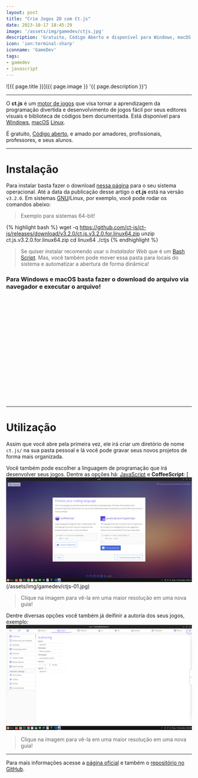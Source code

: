 ```yaml
---
layout: post
title: "Crie Jogos 2D com Ct.js"
date: 2023-10-17 18:45:29
image: '/assets/img/gamedev/ctjs.jpg'
description: 'Gratuito, Código Aberto e disponível para Windows, macOS e Linux!'
icon: 'ion:terminal-sharp'
iconname: 'GameDev'
tags:
- gamedev
- javascript
---
```


![{{ page.title }}]({{ page.image }} '{{ page.description }}')

---

O **ct.js** é um [motor de jogos](https://terminalroot.com.br/tags#gamedev) que visa tornar a aprendizagem da programação divertida e desenvolvimento de jogos fácil por seus editores visuais e biblioteca de códigos bem documentada. Está disponível para [Windows](https://terminalroot.com.br/tags#windows), [macOS](https://terminalroot.com.br/tags#macos) [Linux](https://terminalroot.com.br/tags#linux).

É gratuito, [Código aberto](https://terminalroot.com.br/tags#opensource), e amado por amadores, profissionais, professores, e seus alunos.

---

# Instalação
Para instalar basta fazer o download [nessa página](https://ctjs.rocks/br/download/) para o seu sistema operacional. Até a data da publicação desse artigo o **ct.js** está na versão `v3.2.0`. Em sistemas [GNU](https://terminalroot.com.br/tags#gnu)/Linux, por exemplo, você pode rodar os comandos abeixo:
> Exemplo para sistemas 64-bit!

{% highlight bash %}
wget -q https://github.com/ct-js/ct-js/releases/download/v3.2.0/ct.js.v3.2.0.for.linux64.zip
unzip ct.js.v3.2.0.for.linux64.zip
cd linux64
./ctjs
{% endhighlight %}
> Se quiser instalar recomendo usar o *Instalador Web* que é um [Bash Script](https://terminalroot.com.br/tags#bash). Mas, você também pode mover essa pasta para locais do sistema e automatizar a abertura de forma dinâmica!

### Para Windows e macOS basta fazer o download do arquivo via navegador e executar o arquivo!


<!-- SQUARE - GAMES ROOT -->
<script async src="//pagead2.googlesyndication.com/pagead/js/adsbygoogle.js"></script>
<ins class="adsbygoogle"
style="display:inline-block;width:336px;height:280px"
data-ad-client="ca-pub-2838251107855362"
data-ad-slot="5351066970"></ins>
<script>
(adsbygoogle = window.adsbygoogle || []).push({});
</script>

---

# Utilização
Assim que você abre pela primeira vez, ele irá criar um diretório de nome `ct.js/` na sua pasta pessoal e lá você pode gravar seus novos projetos de forma mais organizada.

Você também pode escolher a linguagem de programação que irá desenvolver seus jogos. Dentre as opções há: [JavaScript](https://terminalroot.com.br/tags#javascript) e **CoffeeScript**:
[![JavaScript ou CoffeeScript?](/assets/img/gamedev/ctjs-01.jpg)(/assets/img/gamedev/ctjs-01.jpg)
> Clique na imagem para vê-la em uma maior resolução em uma nova guia!

Dentre diversas opções você também já deifinir a autoria dos seus jogos, exemplo:
[![Athoring Ctjs](/assets/img/gamedev/ctjs-02.jpg)](/assets/img/gamedev/ctjs-02.jpg)
> Clique na imagem para vê-la em uma maior resolução em uma nova guia!

---

Para mais informações acesse a [página oficial](https://ctjs.rocks/) e também o [repositório no GitHub](https://github.com/ct-js/ct-js).

